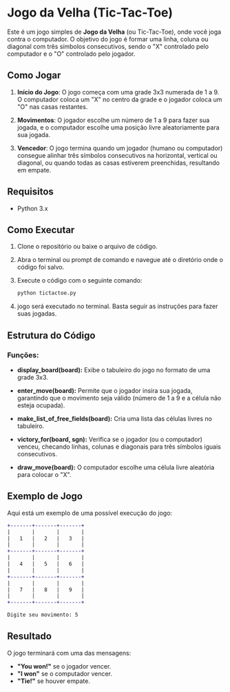 # Jogo da Velha (Tic-Tac-Toe)

Este é um jogo simples de **Jogo da Velha** (ou Tic-Tac-Toe), onde você joga contra o computador. O objetivo do jogo é formar uma linha, coluna ou diagonal com três símbolos consecutivos, sendo o "X" controlado pelo computador e o "O" controlado pelo jogador.

## Como Jogar

1. **Início do Jogo**: O jogo começa com uma grade 3x3 numerada de 1 a 9. O computador coloca um "X" no centro da grade e o jogador coloca um "O" nas casas restantes.
   
2. **Movimentos**: O jogador escolhe um número de 1 a 9 para fazer sua jogada, e o computador escolhe uma posição livre aleatoriamente para sua jogada.

3. **Vencedor**: O jogo termina quando um jogador (humano ou computador) consegue alinhar três símbolos consecutivos na horizontal, vertical ou diagonal, ou quando todas as casas estiverem preenchidas, resultando em empate.

## Requisitos

- Python 3.x

## Como Executar

1. Clone o repositório ou baixe o arquivo de código.

2. Abra o terminal ou prompt de comando e navegue até o diretório onde o código foi salvo.

3. Execute o código com o seguinte comando:

   ```bash
   python tictactoe.py

4.  jogo será executado no terminal. Basta seguir as instruções para fazer suas jogadas.

## Estrutura do Código

### Funções:

- **display_board(board):** Exibe o tabuleiro do jogo no formato de uma grade 3x3.

- **enter_move(board):** Permite que o jogador insira sua jogada, garantindo que o movimento seja válido (número de 1 a 9 e a célula não esteja ocupada).

- **make_list_of_free_fields(board):** Cria uma lista das células livres no tabuleiro.

- **victory_for(board, sgn):** Verifica se o jogador (ou o computador) venceu, checando linhas, colunas e diagonais para três símbolos iguais consecutivos.

- **draw_move(board):** O computador escolhe uma célula livre aleatória para colocar o "X".

## Exemplo de Jogo

Aqui está um exemplo de uma possível execução do jogo:

````diff
+-------+-------+-------+
|       |       |       |
|   1   |   2   |   3   |
|       |       |       |
+-------+-------+-------+
|       |       |       |
|   4   |   5   |   6   |
|       |       |       |
+-------+-------+-------+
|       |       |       |
|   7   |   8   |   9   |
|       |       |       |
+-------+-------+-------+

Digite seu movimento: 5
````
## Resultado

O jogo terminará com uma das mensagens:

- **"You won!"** se o jogador vencer.
- **"I won"** se o computador vencer.
- **"Tie!"** se houver empate.